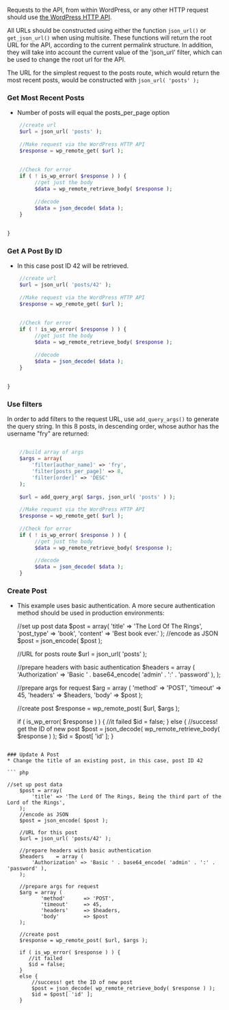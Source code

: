Requests to the API, from within WordPress, or any other HTTP request should use [the WordPress HTTP API](http://codex.wordpress.org/HTTP_API).

All URLs should be constructed using either the function `json_url()` or `get_json_url()` when using multisite. These functions will return the root URL for the API, according to the current permalink structure. In addition, they will take into account the current value of the 'json_url' filter, which can be used to change the root url for the API.

The URL for the simplest request to the posts route, which would return the most recent posts, would be constructed with `json_url( 'posts' );`

### Get Most Recent Posts
* Number of posts will equal the posts_per_page option
``` php
    //create url
    $url = json_url( 'posts' );
    
    //Make request via the WordPress HTTP API
    $response = wp_remote_get( $url );
 
  
    //Check for error
    if ( ! is_wp_error( $response ) ) {
         //get just the body
         $data = wp_remote_retrieve_body( $response );
         
         //decode
         $data = json_decode( $data );
    }
    
 
}
```

### Get A Post By ID
* In this case post ID 42 will be retrieved.

``` php
    //create url
    $url = json_url( 'posts/42' );
    
    //Make request via the WordPress HTTP API
    $response = wp_remote_get( $url );
 
  
    //Check for error
    if ( ! is_wp_error( $response ) ) {
         //get just the body
         $data = wp_remote_retrieve_body( $response );
         
         //decode
         $data = json_decode( $data );
    }
    
 
}
```

### Use filters
In order to add filters to the request URL, use `add_query_args()` to generate the query string. In this 8 posts, in descending order, whose author has the username "fry" are returned:
``` php

    //build array of args
    $args = array( 
        'filter[author_name]' => 'fry',
        'filter[posts_per_page]' => 8,
        'filter[order]' => 'DESC'
    );
    
    $url = add_query_arg( $args, json_url( 'posts' ) );
    
    //Make request via the WordPress HTTP API
    $response = wp_remote_get( $url );
  
    //Check for error
    if ( ! is_wp_error( $response ) ) {
         //get just the body
         $data = wp_remote_retrieve_body( $response );
         
         //decode
         $data = json_decode( $data );
    }
```

### Create Post
* This example uses basic authentication. A more secure authentication method should be used in production environments:

    //set up post data
    $post = array(
        'title' => 'The Lord Of The Rings',
        'post_type' => 'book',
        'content' => 'Best book ever.'
    );
    //encode as JSON
    $post = json_encode( $post );
    
    //URL for posts route
    $url = json_url( 'posts' );
    
    //prepare headers with basic authentication
    $headers    = array (
        'Authorization' => 'Basic ' . base64_encode( 'admin' . ':' . 'password' ),
    );
    
    //prepare args for request
    $arg = array (
           'method'      => 'POST',
           'timeout'     => 45,
           'headers'     => $headers,
           'body'        => $post
    );
    
    //create post
    $response = wp_remote_post( $url, $args );
 
    if ( is_wp_error( $response ) ) {
       //it failed
       $id = false;
    }
    else {
        //success! get the ID of new post
        $post = json_decode( wp_remote_retrieve_body( $response ) );
        $id = $post[ 'id' ];
    }
```

### Update A Post
* Change the title of an existing post, in this case, post ID 42

``` php

//set up post data
    $post = array(
        'title' => 'The Lord Of The Rings, Being the third part of the Lord of the Rings',
    );
    //encode as JSON
    $post = json_encode( $post );
    
    //URL for this post
    $url = json_url( 'posts/42' );
    
    //prepare headers with basic authentication
    $headers    = array (
        'Authorization' => 'Basic ' . base64_encode( 'admin' . ':' . 'password' ),
    );
    
    //prepare args for request
    $arg = array (
           'method'      => 'POST',
           'timeout'     => 45,
           'headers'     => $headers,
           'body'        => $post
    );
    
    //create post
    $response = wp_remote_post( $url, $args );
 
    if ( is_wp_error( $response ) ) {
       //it failed
       $id = false;
    }
    else {
        //success! get the ID of new post
        $post = json_decode( wp_remote_retrieve_body( $response ) );
        $id = $post[ 'id' ];
    }
```


